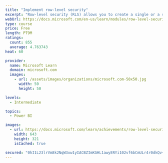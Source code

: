 ```yaml
---
title: "Implement row-level security"
excerpt: "Row-level security (RLS) allows you to create a single or a set of reports that targets data for a specific user. In this module, you will learn how to implement RLS by using either a static or dynamic method and how Microsoft Power BI simplifies testing RLS in Power BI Desktop and Power BI service."
webUrl: https://docs.microsoft.com/en-us/learn/modules/row-level-security-power-bi/
type: course
price: Free
length: PT9M
ratings:
  count: 855
  average: 4.763743
heat: 60

provider:
  name: Microsoft Learn
  domain: microsoft.com
  images:
    - url: /assets/images/organizations/microsoft.com-50x50.jpg
      width: 50
      height: 50

levels:
  - Intermediate

topics:
  - Power BI

images:
  - url: https://docs.microsoft.com/learn/achievements/row-level-security-power-bi-social.png
    width: 643
    height: 321
    isCached: true

secured: "0hI1L23lrVm8k2NqW3xw1yIACBZImKGHL1awyERYi102vf6bCmULr4r0dkQv+dTkCr+TOZd51YlhusJS0yFEFhNOcpHoXGxed1EDooRPmdpdCVCO0rsznGWgJr0dTL2th9hbfvW8JZPqCKKfSJ/GWsxXsGprSVE+Ex/LWNHKeV9jHjNYMElHAx5ujIT1T9uiAL5RDeIrmA37/QxAVEhviOaNxcrx6MsYgkWtJHqdCu8yGGzRgmeOJzgRjaArhqyDuS/5b5jxEeKKAhCUyIF9OCpDpSK4c4ypbaQOVc0XW3s46EIS/w97xbLoFtKS4IowG3KYet2FV8MnIFwcbC4CGlZXOIrCStnmNQqmmrEhFWY7UalejttVOwFW8w+X0oJ0VwzixOau6nT8gT2IRtmMRUAc1lKoLrHcWV/P/WxZM9c=;EyDhrlf4D7tzfonnfBm9HQ=="
---
```


